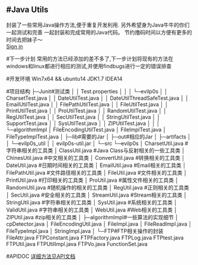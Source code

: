 #Java Utils
---
封装了一些常用Java操作方法,便于重复开发利用.
另外希望身为Java牛牛的你们一起测试和完善 一起封装和完成常用的Java代码。
节约撸码时间以方便有更多的时间去把妹子～<br>
<a href="http://jq.qq.com/?_wv=1027&k=VmgsnA" target="_blank">Sign in</a>

#下一步计划
常用的方法已经添加的差不多了,下一步计划将现有的方法在windows和linux都进行相应的测试,并使用findbugs进行一定的错误排查

#开发环境
Win7x64 && ubuntu14
JDK1.7
IDEA14

#项目结构
├─Junit#测试类
│  │  Test.properties
│  │
│  └─evilp0s
│      │  CharsetTest.java
│      │  DateUtilTest.java
│      │  DateUtilThreadSafeTest.java
│      │  EmailUtilTest.java
│      │  FilePathUtilTest.java
│      │  FileUtilTest.java
│      │  PrintUtilTest.java
│      │  ProUtilTest.java
│      │  RandomUtilTest.java
│      │  RegUtilTest.java
│      │  SecUtilTest.java
│      │  StringUtilTest.java
│      │  SupportTest.java
│      │  SysUtilTest.java
│      │  ZIPUtilTest.java
│      │
│      └─algorithmImpl
│              FileEncodingUtilTest.java
│              FileImplTest.java
│              FileTypeImplTest.java
│
├─lib#需要的Jar
│
├─out#相应的Jar
│  ├─artifacts
│  │  └─evilp0s_util
│  │          evilp0s-util.jar
│
└─src
    └─evilp0s
        │  CharsetUtil.java     #字符串相关的工具类
        │  ClassUtil.java       #Java Class与反射相关的一些工具类
        │  ChinesUtil.java      #中文相关的工具类
        │  ConvertUtil.java     #转换相关的工具类
        │  DateUtil.java        #日期时间相关的工具类
        │  EmailUtil.java       #Email相关的工具类
        │  FilePathUtil.java    #文件路径相关的工具类
        │  FileUtil.java        #文件相关的工具类
        │  PrintUtil.java       #打印相关的工具类
        │  ProUtil.java         #属性文件相关的工具类
        │  RandomUtil.java      #随机操作的相关的工具类
        │  RegUtil.java         #正则相关的工具类
        │  SecUtil.java         #安全相关的工具类
        │  StreamUtil.java      #Stream相关的工具类
        │  StringUtil.java      #字符串相关的工具类
        │  SysUtil.java         #系统相关的工具类
        │  ValidUtil.java       #字符串相关的工具类
        │  WebUtil.java         #Web相关的工具类
        │  ZIPUtil.java         #zip相关的工具类
        │
        ├─algorithmImpl#一些算法的实现细节
        │      cpDetector.java
        │      FileEncodingUtil.java
        │      FileImpl.java
        │      FileReadImpl.java
        │      FileTypeImpl.java
        │      StringImpl.java
        │
        └─FTP#FTP相关操作的封装
                FileAttr.java
                FTPConstant.java
                FTPFactory.java
                FTPLog.java
                FTPtest.java
                FTPUtil.java
                FTPUtilImpl.java
                FTPVo.java
                FunctionSet.java
                    
#APIDOC
[详细方法见API文档](API.md)